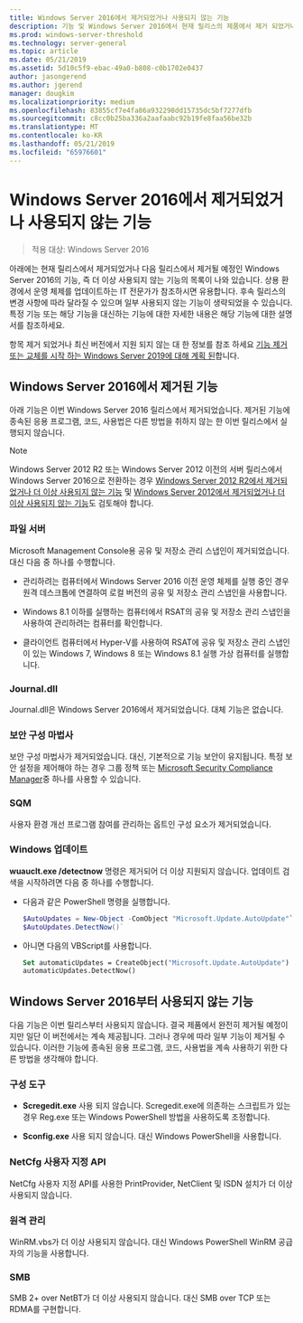 ```yaml
---
title: Windows Server 2016에서 제거되었거나 사용되지 않는 기능
description: 기능 및 Windows Server 2016에서 현재 릴리스의 제품에서 제거 되었거나 또는 (사용 되지 않음) 하는 후속 릴리스에서 제거 하도록 계획 되어 있는 특성의 목록입니다. 상용 환경에서 운영 체제를 업데이트하는 IT 전문가가 참조하시면 유용합니다.
ms.prod: windows-server-threshold
ms.technology: server-general
ms.topic: article
ms.date: 05/21/2019
ms.assetid: 5d10c5f9-ebac-49a0-b808-c0b1702e0437
author: jasongerend
ms.author: jgerend
manager: dougkim
ms.localizationpriority: medium
ms.openlocfilehash: 83855cf7e4fa86a932298dd15735dc5bf7277dfb
ms.sourcegitcommit: c8cc0b25ba336a2aafaabc92b19fe8faa56be32b
ms.translationtype: MT
ms.contentlocale: ko-KR
ms.lasthandoff: 05/21/2019
ms.locfileid: "65976601"
---
```

# <a name="features-removed-or-deprecated-in--windows-server-2016"></a>Windows Server 2016에서 제거되었거나 사용되지 않는 기능

>적용 대상: Windows Server 2016

아래에는 현재 릴리스에서 제거되었거나 다음 릴리스에서 제거될 예정인 Windows Server 2016의 기능, 즉 더 이상 사용되지 않는 기능의 목록이 나와 있습니다. 상용 환경에서 운영 체제를 업데이트하는 IT 전문가가 참조하시면 유용합니다. 후속 릴리스의 변경 사항에 따라 달라질 수 있으며 일부 사용되지 않는 기능이 생략되었을 수 있습니다. 특정 기능 또는 해당 기능을 대신하는 기능에 대한 자세한 내용은 해당 기능에 대한 설명서를 참조하세요.

항목 제거 되었거나 최신 버전에서 지원 되지 않는 대 한 정보를 참조 하세요 [기능 제거 또는 교체를 시작 하는 Windows Server 2019에 대해 계획 된](../get-started-19/removed-features-19.md)합니다.

## <a name="features-removed-from-windows-server-2016"></a>Windows Server 2016에서 제거된 기능

아래 기능은 이번 Windows Server 2016 릴리스에서 제거되었습니다. 제거된 기능에 종속된 응용 프로그램, 코드, 사용법은 다른 방법을 취하지 않는 한 이번 릴리스에서 실행되지 않습니다.  

> [!NOTE]  
> Windows Server 2012 R2 또는 Windows Server 2012 이전의 서버 릴리스에서 Windows Server 2016으로 전환하는 경우 [Windows Server 2012 R2에서 제거되었거나 더 이상 사용되지 않는 기능](https://technet.microsoft.com/library/dn303411.aspx) 및 [Windows Server 2012에서 제거되었거나 더 이상 사용되지 않는 기능](https://technet.microsoft.com/library/hh831568.aspx)도 검토해야 합니다.  


### <a name="file-server"></a>파일 서버  
Microsoft Management Console용 공유 및 저장소 관리 스냅인이 제거되었습니다. 대신 다음 중 하나를 수행합니다.  

-   관리하려는 컴퓨터에서 Windows Server 2016 이전 운영 체제를 실행 중인 경우 원격 데스크톱에 연결하여 로컬 버전의 공유 및 저장소 관리 스냅인을 사용합니다.  

-   Windows 8.1 이하를 실행하는 컴퓨터에서 RSAT의 공유 및 저장소 관리 스냅인을 사용하여 관리하려는 컴퓨터를 확인합니다.  

-   클라이언트 컴퓨터에서 Hyper-V를 사용하여 RSAT에 공유 및 저장소 관리 스냅인이 있는 Windows 7, Windows 8 또는 Windows 8.1 실행 가상 컴퓨터를 실행합니다.  

### <a name="journaldll"></a>Journal.dll  
Journal.dll은 Windows Server 2016에서 제거되었습니다. 대체 기능은 없습니다.  

### <a name="security-configuration-wizard"></a>보안 구성 마법사  
보안 구성 마법사가 제거되었습니다. 대신, 기본적으로 기능 보안이 유지됩니다. 특정 보안 설정을 제어해야 하는 경우 그룹 정책 또는 [Microsoft Security Compliance Manager](https://technet.microsoft.com/solutionaccelerators/cc835245.aspx)중 하나를 사용할 수 있습니다.  

### <a name="sqm"></a>SQM  
사용자 환경 개선 프로그램 참여를 관리하는 옵트인 구성 요소가 제거되었습니다. 

### <a name="windows-update"></a>Windows 업데이트
**wuauclt.exe /detectnow** 명령은 제거되어 더 이상 지원되지 않습니다. 업데이트 검색을 시작하려면 다음 중 하나를 수행합니다.

- 다음과 같은 PowerShell 명령을 실행합니다.
    ````powershell
    $AutoUpdates = New-Object -ComObject "Microsoft.Update.AutoUpdate"`
    $AutoUpdates.DetectNow()` 
    ````

- 아니면 다음의 VBScript를 사용합니다.
    ````vb
    Set automaticUpdates = CreateObject("Microsoft.Update.AutoUpdate")
    automaticUpdates.DetectNow()
    ````

## <a name="features-deprecated-starting-with-windows-server-2016"></a>Windows Server 2016부터 사용되지 않는 기능 
다음 기능은 이번 릴리스부터 사용되지 않습니다. 결국 제품에서 완전히 제거될 예정이지만 일단 이 버전에서는 계속 제공됩니다. 그러나 경우에 따라 일부 기능이 제거될 수 있습니다. 이러한 기능에 종속된 응용 프로그램, 코드, 사용법을 계속 사용하기 위한 다른 방법을 생각해야 합니다.  

### <a name="configuration-tools"></a>구성 도구  

-   **Scregedit.exe** 사용 되지 않습니다. Scregedit.exe에 의존하는 스크립트가 있는 경우 Reg.exe 또는 Windows PowerShell 방법을 사용하도록 조정합니다.  

-   **Sconfig.exe** 사용 되지 않습니다. 대신 Windows PowerShell을 사용합니다.  

### <a name="netcfg-custom-apis"></a>NetCfg 사용자 지정 API  
NetCfg 사용자 지정 API를 사용한 PrintProvider, NetClient 및 ISDN 설치가 더 이상 사용되지 않습니다.  

### <a name="remote-management"></a>원격 관리  
WinRM.vbs가 더 이상 사용되지 않습니다. 대신 Windows PowerShell WinRM 공급자의 기능을 사용합니다.  

### <a name="smb"></a>SMB  
SMB 2+ over NetBT가 더 이상 사용되지 않습니다. 대신 SMB over TCP 또는 RDMA를 구현합니다. 
